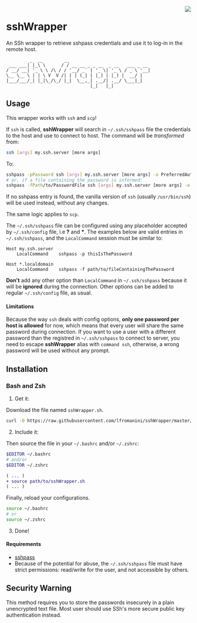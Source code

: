 <img align="right" src="https://cdn.rawgit.com/sindresorhus/awesome/d7305f38d29fed78fa85652e3a63e154dd8e8829/media/badge.svg">

# sshWrapper
An SSh wrapper to retrieve sshpass credentials and use it to log-in in the remote host.

```
         _  __        __                               
 ___ ___| |_\ \      / / __ __ _ _ __  _ __   ___ _ __ 
/ __/ __| '_ \ \ /\ / / '__/ _` | '_ \| '_ \ / _ \ '__|
\__ \__ \ | | \ V  V /| | | (_| | |_) | |_) |  __/ |   
|___/___/_| |_|\_/\_/ |_|  \__,_| .__/| .__/ \___|_|   
                                |_|   |_|              
```

## Usage

This wrapper works with `ssh` and `scp`!

If `ssh` is called, **sshWrapper** will search in `~/.ssh/sshpass` file the credentials to the host and use to connect to host. The command will be *transformed* from:

```bash
ssh [args] my.ssh.server [more args]
```
To:

```bash
sshpass -pPassword ssh [args] my.ssh.server [more args] -o PreferredAuthentications=password
# or, if a file containing the password is informed:
sshpass -fPath/to/PasswordFile ssh [args] my.ssh.server [more args] -o PreferredAuthentications=password
```
If no sshpass entry is found, the vanilla version of `ssh` (usually `/usr/bin/ssh`) will be used instead, without any changes.

The same logic applies to `scp`.

The `~/.ssh/sshpass` file can be configured using any placeholder accepted by `~/.ssh/config` file, i.e **?** and **\***. The examples below are valid entries in `~/.ssh/sshpass`, and the `LocalCommand` session must be similar to:

```config
Host my.ssh.server
    LocalCommand    sshpass -p thisIsThePassword

Host *.localdomain
    LocalCommand    sshpass -f path/to/fileContainingThePassword
```

**Don't** add any other option than `LocalCommand` in `~/.ssh/sshpass` because it will be **ignored** during the connection. Other options can be added to regular `~/.ssh/config` file, as usual.

#### Limitations

Because the way `ssh` deals with config options, **only one password per host is allowed** for now, which means that every user will share the same password during connection. If you want to use a user with a different password than the registred in `~/.ssh/sshpass` to connect to server, you need to escape **sshWrapper** alias with `command ssh`, otherwise, a wrong password will be used without any prompt.


## Installation

### Bash and Zsh

1. Get it:

Download the file named `sshWrapper.sh`.

```bash
curl -O https://raw.githubusercontent.com/lfromanini/sshWrapper/master/sshWrapper.sh
```

2. Include it:

Then source the file in your `~/.bashrc` and/or `~/.zshrc`:

```bash
$EDITOR ~/.bashrc
# and/or
$EDITOR ~/.zshrc
```

```diff
( ... )
+ source path/to/sshWrapper.sh
( ... )
```

Finally, reload your configurations.

```bash
source ~/.bashrc
# or
source ~/.zshrc
```
3. Done!

#### Requirements

* [sshpass](https://linux.die.net/man/1/sshpass)
* Because of the potential for abuse, the `~/.ssh/sshpass` file must have strict permissions: read/write for the user, and not accessible by others.

## Security Warning

This method requires you to store the passwords insecurely in a plain unencrypted text file. Most user should use SSh's more secure public key authentication instead.

